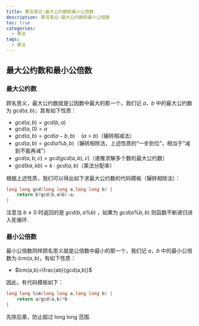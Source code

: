 ```yaml
---
title: 算法笔记:最大公约数和最小公倍数
description: 算法笔记:最大公约数和最小公倍数
toc: true
categories:
  - 算法
tags:
  - 算法
---
```


<!-- more -->

## 最大公约数和最小公倍数

### 最大公约数

顾名思义，最大公约数就是公因数中最大的那一个，我们记 $a$，$b$ 中的最大公约数为 $gcd(a,b)$，其有如下性质：

- $gcd(a,b)=gcd(b,a)$
- $gcd(a,0)=a$
- $gcd(a,b)=gcd(a-b,b) \quad (a>b)$（辗转相减法）
- $gcd(a,b) = gcd(a\%b,b)$（辗转相除法，上述性质的“一步到位”，相当于“减到不能再减”）
- $gcd(a,b,c)=gcd(gcd(a,b),c)$（递推求解多个数的最大公约数）
- $gcd(ka,kb)=k \cdot gcd(a,b)$（乘法分配率）

根据上述性质，我们可以得出如下求最大公约数的代码模板（辗转相除法）：

```c
long long gcd(long long a,long long b) {
    return b?gcd(b,a%b):a;
}
```

注意当 $b \neq 0$ 时返回的是 $gcd(b,a\%b)$ ，如果为 $gcd(a\%b,b)$ 则函数不断递归进入死循环.

### 最小公倍数

最小公倍数同样顾名思义就是公倍数中最小的那一个，我们记 $a$，$b$ 中的最小公倍数为 $lcm(a,b)$，有如下性质：
- $lcm(a,b)=\frac{ab}{gcd(a,b)}$

因此，有代码模板如下：

```c
long long lcm(long long a,long long b) {
    return a/gcd(a,b)*b
}
```

先除后乘，防止超过 long long 范围.